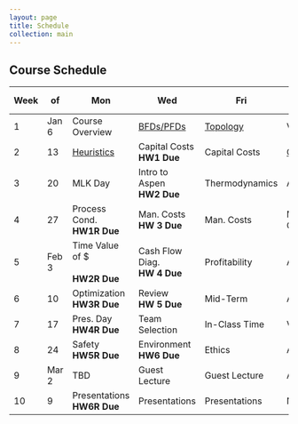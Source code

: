 ```yaml
---
layout: page
title: Schedule
collection: main
---
```


## Course Schedule

| Week | of    | Mon             | Wed             | Fri             | Quiz        | Reading  | HW (AA) | HW (AB) |
| ---- | ----- | --------------- | --------------- | --------------- | ----------- | -------- | -------- | -------- |
| 1    | Jan 6 | Course Overview | [BFDs/PFDs](https://github.com/uw-cheme485/uw-cheme485.github.io/raw/master/lectures/C1_Process_Diagrams.pdf)       | [Topology](https://github.com/uw-cheme485/uw-cheme485.github.io/raw/master/lectures/C2_Structure_Synthesis_PFD.pdf)        | Visio       | T1,2,12  | [HW 1](https://classroom.github.com/a/yCkijtJu)     | [HW 1](https://canvas.uw.edu/courses/1353698/assignments/5107491) |
| 2    | 13    | [Heuristics](https://github.com/uw-cheme485/uw-cheme485.github.io/raw/master/lectures/L4_Separations_Heuristics.pptx)      | Capital Costs <br> **HW1 Due**  | Capital Costs   | [CAPCOST](https://github.com/uw-cheme485/uw-cheme485.github.io/raw/master/lectures/CAPCOST_2012.xls)     | T11,7    | [HW 2](https://classroom.github.com/a/7_c5U1yU)     | [HW 2](https://canvas.uw.edu/courses/1353698/assignments/5107530) |
| 3    | 20    | MLK Day         | Intro to Aspen <br> **HW2 Due** | Thermodynamics  | Aspen       | T6,13,[Aspen](http://www.cchem.berkeley.edu/cbe150b/docs/VLE/Guidelines.pdf) | [HW 3](https://classroom.github.com/a/7hgs3vBC)     | [HW 3](https://canvas.uw.edu/courses/1353698/assignments/5107538) |
| 4    | 27    | Process Cond. <br> **HW1R Due**   | Man. Costs <br> **HW 3 Due**     | Man. Costs      | Man. Costs  | T8       | [HW 4](https://classroom.github.com/a/OPgjJVos)     | [HW 4](https://canvas.uw.edu/courses/1353698/assignments/5107602) |     
| 5    | Feb 3 | Time Value of $ <br> <br> **HW2R Due** | Cash Flow Diag. <br> **HW 4 Due** | Profitability   | Aspen       | T9,10    | [HW 5](https://classroom.github.com/a/nVifKv1-)     | [HW 5](https://canvas.uw.edu/courses/1353698/assignments/5107683) |
| 6    | 10    | Optimization <br> **HW3R Due**   | Review <br> **HW 5 Due**         | Mid-Term        | Aspen       | T14      |          |
| 7    | 17    | Pres. Day <br> **HW4R Due**      | Team Selection  | In-Class Time   | Visio       | -------- | [HW 6](https://classroom.github.com/a/igxERhIC)     | [HW 6](https://canvas.uw.edu/courses/1353698/assignments/5107728) |
| 8    | 24    | Safety <br> **HW5R Due**         | Environment <br> **HW6 Due**    | Ethics          | Aspen       | -------- | PR       |
| 9    | Mar 2 | TBD             | Guest Lecture   | Guest Lecture   | Aspen       | -------- | PFD      |
| 10   | 9     | Presentations <br> **HW6R Due**  | Presentations   | Presentations   | NA          | -------- | FR       |
